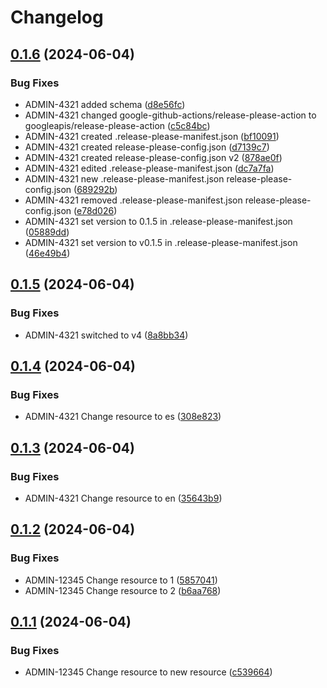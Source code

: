 # Changelog

## [0.1.6](https://github.com/elmargrote/github-actions-course-template/compare/v0.1.5...v0.1.6) (2024-06-04)


### Bug Fixes

* ADMIN-4321 added schema ([d8e56fc](https://github.com/elmargrote/github-actions-course-template/commit/d8e56fc6b3091d06e3d1fcb635f3cde25f3417ad))
* ADMIN-4321 changed google-github-actions/release-please-action to googleapis/release-please-action ([c5c84bc](https://github.com/elmargrote/github-actions-course-template/commit/c5c84bc6e290373daa1af1238d2a2c428e49cdaa))
* ADMIN-4321 created .release-please-manifest.json ([bf10091](https://github.com/elmargrote/github-actions-course-template/commit/bf100915115502391a4049925500b7a4df27a5de))
* ADMIN-4321 created release-please-config.json ([d7139c7](https://github.com/elmargrote/github-actions-course-template/commit/d7139c72cc8cccf32dd383b2b97517c23ec1ccf9))
* ADMIN-4321 created release-please-config.json v2 ([878ae0f](https://github.com/elmargrote/github-actions-course-template/commit/878ae0fc3e2cda52a3dbeb98bda3cbb8c9bec38d))
* ADMIN-4321 edited .release-please-manifest.json ([dc7a7fa](https://github.com/elmargrote/github-actions-course-template/commit/dc7a7fa67c9f7570ce6e7c88d3338bdc5cc44327))
* ADMIN-4321 new .release-please-manifest.json release-please-config.json ([689292b](https://github.com/elmargrote/github-actions-course-template/commit/689292b4bf1d65c1f7a080d197b169db6db138ed))
* ADMIN-4321 removed .release-please-manifest.json release-please-config.json ([e78d026](https://github.com/elmargrote/github-actions-course-template/commit/e78d0265d8eb003cfa04b00f0d9eba48787dfe46))
* ADMIN-4321 set version to 0.1.5 in .release-please-manifest.json ([05889dd](https://github.com/elmargrote/github-actions-course-template/commit/05889ddadcab6fc101f98dca84b912a1321846a5))
* ADMIN-4321 set version to v0.1.5 in .release-please-manifest.json ([46e49b4](https://github.com/elmargrote/github-actions-course-template/commit/46e49b4804302968dce34767a3c5e29f3be0aa16))

## [0.1.5](https://github.com/elmargrote/github-actions-course-template/compare/v0.1.4...v0.1.5) (2024-06-04)


### Bug Fixes

* ADMIN-4321 switched to v4 ([8a8bb34](https://github.com/elmargrote/github-actions-course-template/commit/8a8bb340fde642252f83565036767c1dd05d3af0))

## [0.1.4](https://github.com/elmargrote/github-actions-course-template/compare/v0.1.3...v0.1.4) (2024-06-04)


### Bug Fixes

* ADMIN-4321 Change resource to es ([308e823](https://github.com/elmargrote/github-actions-course-template/commit/308e8237038c319f3e8eb4966022690b77f6a1c2))

## [0.1.3](https://github.com/elmargrote/github-actions-course-template/compare/v0.1.2...v0.1.3) (2024-06-04)


### Bug Fixes

* ADMIN-4321 Change resource to en ([35643b9](https://github.com/elmargrote/github-actions-course-template/commit/35643b9ba87095427f435afb8730442b6ee35a52))

## [0.1.2](https://github.com/elmargrote/github-actions-course-template/compare/v0.1.1...v0.1.2) (2024-06-04)


### Bug Fixes

* ADMIN-12345 Change resource to 1 ([5857041](https://github.com/elmargrote/github-actions-course-template/commit/5857041993fa2e185f52ac852c8162adcf1bc72d))
* ADMIN-12345 Change resource to 2 ([b6aa768](https://github.com/elmargrote/github-actions-course-template/commit/b6aa7685b436925a731feda9312e3df1e76de0ad))

## [0.1.1](https://github.com/elmargrote/github-actions-course-template/compare/0.1.0...v0.1.1) (2024-06-04)


### Bug Fixes

* ADMIN-12345 Change resource to new resource ([c539664](https://github.com/elmargrote/github-actions-course-template/commit/c539664f109596501e1b721073959c3dcb570db4))
